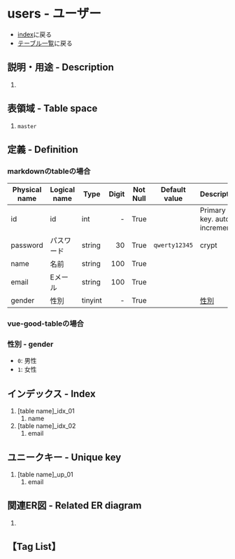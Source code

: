 # users - ユーザー
- [index](/)に戻る
- [テーブル一覧](../list_tables.md)に戻る

## 説明・用途 - Description
1. <GreenBadge text="T.B.D." />

## 表領域 - Table space
1. `master`

## 定義 - Definition
### markdownのtableの場合 

| Physical name | Logical name | Type    | Digit | Not Null | Default value | Description                 |
| ------------- | ------------ | ------- | ----: | :------: | ------------- | --------------------------- |
| id            | id           | int     |     - |   True   |               | Primary key. auto increment |
| password      | パスワード   | string  |    30 |   True   | `qwerty12345` | crypt                       |
| name          | 名前         | string  |   100 |   True   |               |                             |
| email         | Eメール      | string  |   100 |   True   |               |                             |
| gender        | 性別         | tinyint |     - |   True   |               | [性別](#性別-gender)        |

### vue-good-tableの場合
<TableGrid />

### 性別 - gender
- `0`: 男性
- `1`: 女性

## インデックス - Index
1. [table name]_idx_01
    1. name
1. [table name]_idx_02
    1. email

## ユニークキー - Unique key
1. [table name]_up_01
    1. email

## 関連ER図 - Related ER diagram
1. <GreenBadge text="T.B.D." />

## 【Tag List】
<TagList />
